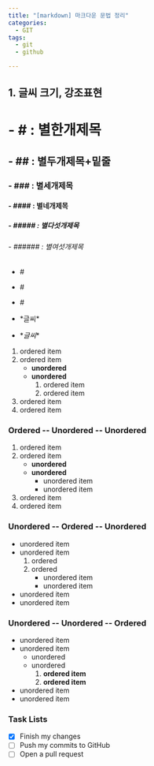 ```yaml
---
title: "[markdown] 마크다운 문법 정리"
categories:
  - GIT
tags:
  - git
  - github

---
```



 ## 1. 글씨 크기, 강조표현

# - \# : 별한개제목
## - \## : 별두개제목+밑줄
### - \### : 별세개제목
#### - \#### : 별네개제목
##### - \##### : 별다섯개제목
###### - \###### : 별여섯개제목


- \#  
- \#  
- \#  


- \*글씨*

- \**글씨**



1. ordered item
2. ordered item 
   * **unordered**
   * **unordered** 
     1. ordered item
     2. ordered item
3. ordered item
4. ordered item

### Ordered -- Unordered -- Unordered

1. ordered item
2. ordered item 
   * **unordered**
   * **unordered** 
     * unordered item
     * unordered item
3. ordered item
4. ordered item

### Unordered -- Ordered -- Unordered

* unordered item
* unordered item 
  1. ordered
  2. ordered 
     * unordered item
     * unordered item
* unordered item
* unordered item

### Unordered -- Unordered -- Ordered

* unordered item
* unordered item 
  * unordered
  * unordered 
    1. **ordered item**
    2. **ordered item**
* unordered item
* unordered item

### Task Lists

- [x] Finish my changes
- [ ] Push my commits to GitHub
- [ ] Open a pull request
